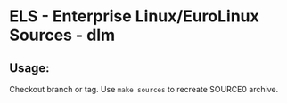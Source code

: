 # ELS - Enterprise Linux/EuroLinux Sources - dlm
 
## Usage:
  Checkout branch or tag. Use `make sources` to recreate  SOURCE0 archive.
